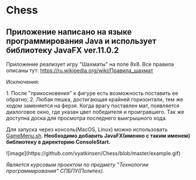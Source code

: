# Chess
## Приложение написано на языке программирования Java и использует библиотеку JavaFX ver.11.0.2
Приложение реализует игру "Шахматы" на поле 8x8. Все правила описаны тут: https://ru.wikipedia.org/wiki/Правила_шахмат
<p/>Исключения:</p>
1. После "прикосновения" к фигуре есть возможность поставить ее обратно; 
2. Любая пешка, достигающая крайней горизонтали, тем же ходом заменяется на ферзя. 
Когда врагу поставлен мат, появляется диалоговое окно, где указан цвет победителя и проигравшего. Так же доступна доска для просмотра последнего выигрышного хода. 

<p/>Для запуска через консоль(MacOS, Linux) можно использовать <a href="https://github.com/vyatkinsen/Chess/blob/master/ConsoleStart/GameMenu.sh">GameMenu.sh</a>. <b/>Необходимо добавить JavaFX(именно с таким именем) библиотеку в директорию ConsoleStart.</b></p>
<p/>![image](https://github.com/vyatkinsen/Chess/blob/master/example.gif)</p>
<p/><i/>Является курсовым проектом по предмету "Технологии программирования" СПБПУ(Политех).</i></p>
